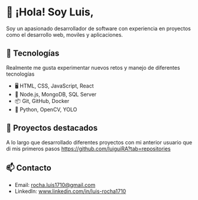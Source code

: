 # 👋 ¡Hola! Soy Luis, 
Soy un apasionado desarrollador de software con experiencia en proyectos como el desarrollo web, moviles y aplicaciones.

## 🧠 Tecnologías
Realmente me gusta experimentar nuevos retos y manejo de diferentes tecnologías
- 🖥️ HTML, CSS, JavaScript, React
- 🧰 Node.js, MongoDB, SQL Server
- 📦 Git, GitHub, Docker
- 🧪 Python, OpenCV, YOLO

## 📂 Proyectos destacados
A lo largo que desarrollado diferentes proyectos con mi anterior usuario que di mis primeros pasos
https://github.com/luiguiRA?tab=repositories

## 📫 Contacto
- Email: rocha.luis1710@gmail.com
- LinkedIn: www.linkedin.com/in/luis-rocha1710
